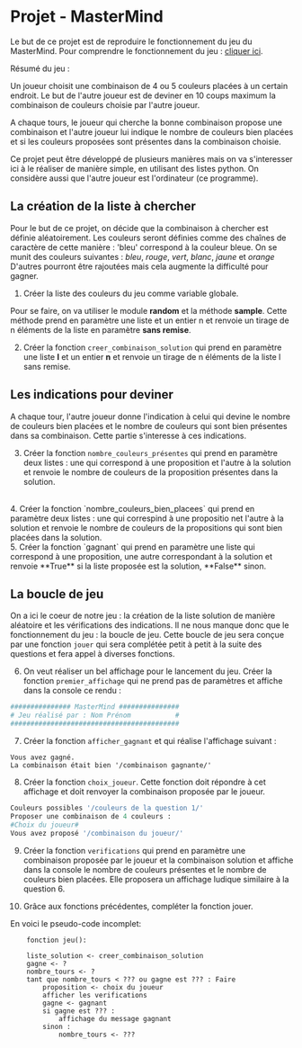 # Projet - MasterMind

Le but de ce projet est de reproduire le fonctionnement du jeu du MasterMind.
Pour comprendre le fonctionnement du jeu : [cliquer ici](https://fr.wikipedia.org/wiki/Mastermind).

Résumé du jeu :

Un joueur choisit une combinaison de 4 ou 5 couleurs placées à un certain endroit.
Le but de l'autre joueur est de deviner en 10 coups maximum la combinaison de couleurs choisie par l'autre joueur.

A chaque tours, le joueur qui cherche la bonne combinaison propose une combinaison et l'autre joueur lui indique le nombre de couleurs bien placées et si les couleurs proposées sont présentes dans la combinaison choisie.

Ce projet peut être développé de plusieurs manières mais on va s'interesser ici à le réaliser de manière simple, en utilisant des listes python. On considère aussi que l'autre joueur est l'ordinateur (ce programme).

## La création de la liste à chercher

Pour le but de ce projet, on décide que la combinaison à chercher est définie aléatoirement.
Les couleurs seront définies comme des chaînes de caractère de cette manière : 'bleu' correspond à la couleur bleue.
On se munit des couleurs suivantes :
$bleu,~rouge,~vert,~blanc,~jaune$ et $orange$
D'autres pourront être rajoutées mais cela augmente la difficulté pour gagner.

1. Créer la liste des couleurs du jeu comme variable globale.

Pour se faire, on va utiliser le module **random** et la méthode **sample**. Cette méthode prend en paramètre une liste et un entier n et renvoie un tirage de n éléments de la liste en paramètre **sans remise**. 

2. Créer la fonction `creer_combinaison_solution` qui prend en paramètre une liste **l** et un entier **n** et renvoie un tirage de n éléments de la liste l sans remise.

## Les indications pour deviner

A chaque tour, l'autre joueur donne l'indication à celui qui devine le nombre de couleurs bien placées et le nombre de couleurs qui sont bien présentes dans sa combinaison.
Cette partie s'interesse à ces indications.

3. Créer la fonction `nombre_couleurs_présentes` qui prend en paramètre deux listes : une qui correspond à une proposition et l'autre à la solution et renvoie le nombre de couleurs de la proposition présentes dans la solution.
<br>
4. Créer la fonction `nombre_couleurs_bien_placees` qui prend en paramètre deux listes : une qui correspind à une propositio net l'autre à la solution et renvoie le nombre de couleurs de la propositions qui sont bien placées dans la solution.
<br>
5. Créer la fonction `gagnant` qui prend en paramètre une liste qui correspond à une proposition, une autre correspondant à la solution et renvoie **True** si la liste proposée est la solution, **False** sinon.

## La boucle de jeu

On a ici le coeur de notre jeu : la création de la liste solution de manière aléatoire et les vérifications des indications.
Il ne nous manque donc que le fonctionnement du jeu : la boucle de jeu.
Cette boucle de jeu sera conçue par une fonction `jouer` qui sera complétée petit à petit à la suite des questions et fera appel à diverses fonctions.

6. On veut réaliser un bel affichage pour le lancement du jeu. Créer la fonction `premier_affichage` qui ne prend pas de paramètres et affiche dans la console ce rendu :

```python
############### MasterMind ###############
# Jeu réalisé par : Nom Prénom           #
##########################################
```

7. Créer la fonction `afficher_gagnant` et qui réalise l'affichage suivant :  

```text
Vous avez gagné.
La combinaison était bien '/combinaison gagnante/'
```

8. Créer la fonction `choix_joueur`. Cette fonction doit répondre à cet affichage et doit renvoyer la combinaison proposée par le joueur.

```python
Couleurs possibles '/couleurs de la question 1/'
Proposer une combinaison de 4 couleurs : 
#Choix du joueur#
Vous avez proposé '/combinaison du joueur/'
```

9. Créer la fonction `verifications` qui prend en paramètre une combinaison proposée par le joueur et la combinaison solution et affiche dans la console le nombre de couleurs présentes et le nombre de couleurs bien placées. Elle proposera un affichage ludique similaire à la question 6.

10. Grâce aux fonctions précédentes, compléter la fonction jouer.

En voici le pseudo-code incomplet:

```text
    fonction jeu():

    liste_solution <- creer_combinaison_solution
    gagne <- ?
    nombre_tours <- ?
    tant que nombre_tours < ??? ou gagne est ??? : Faire
        proposition <- choix du joueur
        afficher les verifications
        gagne <- gagnant
        si gagne est ??? : 
            affichage du message gagnant
        sinon : 
            nombre_tours <- ???
```
